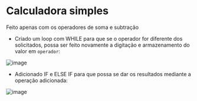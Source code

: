 # Calculadora simples

Feito apenas com os operadores de soma e subtração

- Criado um loop com WHILE para que se o operador for diferente dos solicitados, possa ser feito novamente a digitação e armazenamento do valor em ` operador `:

![image](https://github.com/Caiosad10/calculadora-simples-if-else/assets/150187420/949be3b5-c70d-4a2b-9c90-2af4de0ba320)

- Adicionado IF e ELSE IF para que possa se dar os resultados mediante a operação adicionada:

![image](https://github.com/Caiosad10/calculadora-simples-if-else/assets/150187420/90f62b36-15d6-4f96-9a8c-fdc59ea371b0)
